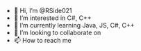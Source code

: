 - 👋 Hi, I’m @RSide021
- 👀 I’m interested in C#, C++
- 🌱 I’m currently learning Java, JS, C#, C++
- 💞️ I’m looking to collaborate on <SOON>
- 📫 How to reach me <SOON>

<!---
RSide021/RSide021 is a ✨ special ✨ repository because its `README.md` (this file) appears on your GitHub profile.
You can click the Preview link to take a look at your changes.
--->

